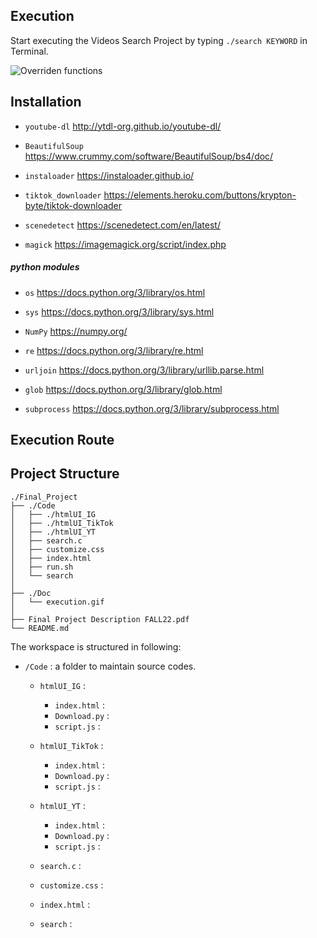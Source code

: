 ## Execution

Start executing the Videos Search Project by typing `./search KEYWORD` in Terminal.

![Overriden functions](./execution.gif) 

## Installation
- `youtube-dl`
http://ytdl-org.github.io/youtube-dl/

- `BeautifulSoup`
https://www.crummy.com/software/BeautifulSoup/bs4/doc/

- `instaloader`
https://instaloader.github.io/

- `tiktok_downloader`
https://elements.heroku.com/buttons/krypton-byte/tiktok-downloader

- `scenedetect`
https://scenedetect.com/en/latest/

- `magick`
https://imagemagick.org/script/index.php


##### python modules

- `os`
https://docs.python.org/3/library/os.html

- `sys`
https://docs.python.org/3/library/sys.html

- `NumPy`
https://numpy.org/

- `re`
https://docs.python.org/3/library/re.html

- `urljoin`
https://docs.python.org/3/library/urllib.parse.html

- `glob`
https://docs.python.org/3/library/glob.html

- `subprocess`
https://docs.python.org/3/library/subprocess.html


## Execution Route


## Project Structure

```
./Final_Project
├── ./Code
│   ├── ./htmlUI_IG
│   ├── ./htmlUI_TikTok
│   ├── ./htmlUI_YT
│   ├── search.c
│   ├── customize.css
│   ├── index.html
│   ├── run.sh
│   └── search
│
├── ./Doc
│   └── execution.gif
│
├── Final Project Description FALL22.pdf
└── README.md
```

The workspace is structured in following:

- `/Code` : a folder to maintain source codes.
    - `htmlUI_IG` : 
        - `index.html` : 
        - `Download.py` :
        - `script.js` :

    
    - `htmlUI_TikTok` : 
        - `index.html` : 
        - `Download.py` :
        - `script.js` :


    - `htmlUI_YT` : 
        - `index.html` : 
        - `Download.py` :
        - `script.js` :


    - `search.c`  : 
    - `customize.css`  : 
    - `index.html`  : 
    - `search`  : 